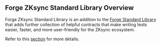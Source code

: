 ## Forge ZKsync Standard Library Overview

Forge ZKsync Standard Library is an addition to the [Forge Standard Library](./forge-std.md) that adds further collection of helpful contracts that make writing tests easier, faster, and more user-friendly for the ZKsync ecosystem.

Refer to this [section](../zksync-specifics/forge-zksync-std.md) for more details.